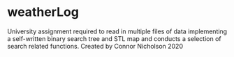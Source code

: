 # weatherLog 
University assignment required to read in multiple files of data implementing a self-written binary search tree and STL map and conducts a selection of search related functions.
Created by Connor Nicholson 2020
